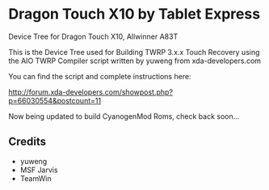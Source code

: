 # Dragon Touch X10 by Tablet Express
Device Tree for Dragon Touch X10, Allwinner A83T

This is the Device Tree used for Building TWRP 3.x.x Touch Recovery using the
AIO TWRP Compiler script written by yuweng from xda-developers.com 

You can find the script and complete instructions here:

http://forum.xda-developers.com/showpost.php?p=66030554&postcount=11

Now being updated to build CyanogenMod Roms, check back soon...


Credits
-------
- yuweng
- MSF Jarvis
- TeamWin
